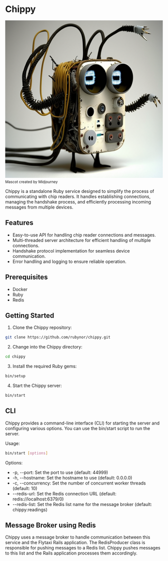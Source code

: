 # Chippy
![Chippy mascot](chippy.png)
<small>Mascot created by Midjourney</small>

Chippy is a standalone Ruby service designed to simplify the process of communicating with chip readers. It handles establishing connections, managing the handshake process, and efficiently processing incoming messages from multiple devices.

## Features

- Easy-to-use API for handling chip reader connections and messages.
- Multi-threaded server architecture for efficient handling of multiple connections.
- Handshake protocol implementation for seamless device communication.
- Error handling and logging to ensure reliable operation.

## Prerequisites

- Docker
- Ruby
- Redis

## Getting Started

1. Clone the Chippy repository:

```bash
git clone https://github.com/rubynor/chippy.git
```

2. Change into the Chippy directory:

```bash
cd chippy
```

3. Install the required Ruby gems:

```bash
bin/setup 
```

4. Start the Chippy server:

```bash
bin/start
```

## CLI
Chippy provides a command-line interface (CLI) for starting the server and configuring various options. You can use the bin/start script to run the server.

Usage:
```bash
bin/start [options]
```

Options:
* -p, --port: Set the port to use (default: 44999)
* -h, --hostname: Set the hostname to use (default: 0.0.0.0)
* -c, --concurrency: Set the number of concurrent worker threads (default: 10)
* --redis-url: Set the Redis connection URL (default: redis://localhost:6379/0)
* --redis-list: Set the Redis list name for the message broker (default: chippy:readings)

## Message Broker using Redis
Chippy uses a message broker to handle communication between this service and the Flytaxi Rails application. The RedisProducer class is responsible for pushing messages to a Redis list. Chippy pushes messages to this list and the Rails application processes them accordingly.

